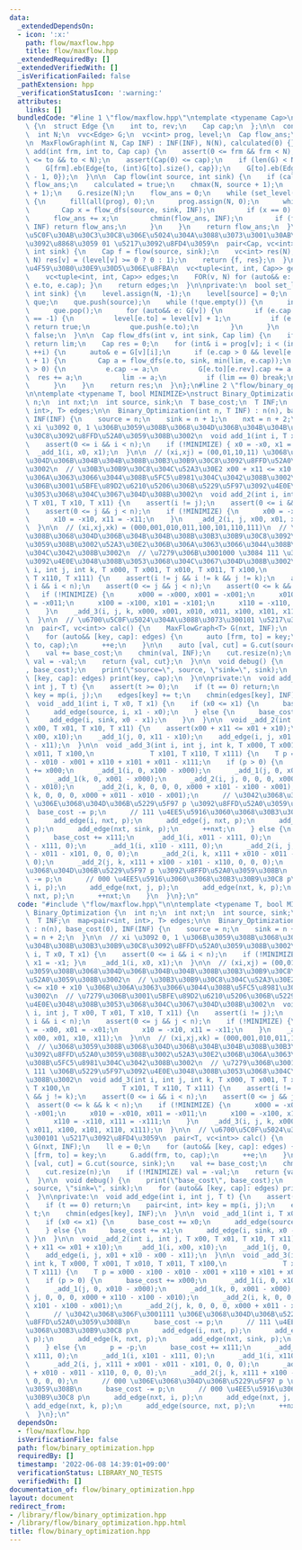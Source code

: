 ```yaml
---
data:
  _extendedDependsOn:
  - icon: ':x:'
    path: flow/maxflow.hpp
    title: flow/maxflow.hpp
  _extendedRequiredBy: []
  _extendedVerifiedWith: []
  _isVerificationFailed: false
  _pathExtension: hpp
  _verificationStatusIcon: ':warning:'
  attributes:
    links: []
  bundledCode: "#line 1 \"flow/maxflow.hpp\"\ntemplate <typename Cap>\nstruct MaxFlowGraph\
    \ {\n  struct Edge {\n    int to, rev;\n    Cap cap;\n  };\n\n  const Cap INF;\n\
    \  int N;\n  vvc<Edge> G;\n  vc<int> prog, level;\n  Cap flow_ans;\n  bool calculated;\n\
    \n  MaxFlowGraph(int N, Cap INF) : INF(INF), N(N), calculated(0) {}\n\n  void\
    \ add(int frm, int to, Cap cap) {\n    assert(0 <= frm && frm < N);\n    assert(0\
    \ <= to && to < N);\n    assert(Cap(0) <= cap);\n    if (len(G) < N) G.resize(N);\n\
    \    G[frm].eb(Edge{to, (int)G[to].size(), cap});\n    G[to].eb(Edge{frm, (int)G[frm].size()\
    \ - 1, 0});\n  }\n\n  Cap flow(int source, int sink) {\n    if (calculated) return\
    \ flow_ans;\n    calculated = true;\n    chmax(N, source + 1);\n    chmax(N, sink\
    \ + 1);\n    G.resize(N);\n    flow_ans = 0;\n    while (set_level(source, sink))\
    \ {\n      fill(all(prog), 0);\n      prog.assign(N, 0);\n      while (1) {\n\
    \        Cap x = flow_dfs(source, sink, INF);\n        if (x == 0) break;\n  \
    \      flow_ans += x;\n        chmin(flow_ans, INF);\n        if (flow_ans ==\
    \ INF) return flow_ans;\n      }\n    }\n    return flow_ans;\n  }\n\n  // \u6700\
    \u5C0F\u30AB\u30C3\u30C8\u306E\u5024\u304A\u3088\u3073\u3001\u30AB\u30C3\u30C8\
    \u3092\u8868\u3059 01 \u5217\u3092\u8FD4\u3059\n  pair<Cap, vc<int>> cut(int source,\
    \ int sink) {\n    Cap f = flow(source, sink);\n    vc<int> res(N);\n    FOR(v,\
    \ N) res[v] = (level[v] >= 0 ? 0 : 1);\n    return {f, res};\n  }\n\n  // \u6B8B\
    \u4F59\u30B0\u30E9\u30D5\u306E\u8FBA\n  vc<tuple<int, int, Cap>> get_edges() {\n\
    \    vc<tuple<int, int, Cap>> edges;\n    FOR(v, N) for (auto&& e: G[v]) { edges.eb(v,\
    \ e.to, e.cap); }\n    return edges;\n  }\n\nprivate:\n  bool set_level(int source,\
    \ int sink) {\n    level.assign(N, -1);\n    level[source] = 0;\n    queue<int>\
    \ que;\n    que.push(source);\n    while (!que.empty()) {\n      int v = que.front();\n\
    \      que.pop();\n      for (auto&& e: G[v]) {\n        if (e.cap > 0 && level[e.to]\
    \ == -1) {\n          level[e.to] = level[v] + 1;\n          if (e.to == sink)\
    \ return true;\n          que.push(e.to);\n        }\n      }\n    }\n    return\
    \ false;\n  }\n\n  Cap flow_dfs(int v, int sink, Cap lim) {\n    if (v == sink)\
    \ return lim;\n    Cap res = 0;\n    for (int& i = prog[v]; i < (int)G[v].size();\
    \ ++i) {\n      auto& e = G[v][i];\n      if (e.cap > 0 && level[e.to] == level[v]\
    \ + 1) {\n        Cap a = flow_dfs(e.to, sink, min(lim, e.cap));\n        if (a\
    \ > 0) {\n          e.cap -= a;\n          G[e.to][e.rev].cap += a;\n        \
    \  res += a;\n          lim -= a;\n          if (lim == 0) break;\n        }\n\
    \      }\n    }\n    return res;\n  }\n};\n#line 2 \"flow/binary_optimization.hpp\"\
    \n\ntemplate <typename T, bool MINIMIZE>\nstruct Binary_Optimization {\n  int\
    \ n;\n  int nxt;\n  int source, sink;\n  T base_cost;\n  T INF;\n  map<pair<int,\
    \ int>, T> edges;\n\n  Binary_Optimization(int n, T INF) : n(n), base_cost(0),\
    \ INF(INF) {\n    source = n;\n    sink = n + 1;\n    nxt = n + 2;\n  }\n\n  //\
    \ xi \u3092 0, 1 \u306B\u3059\u308B\u3068\u304D\u306B\u304B\u304B\u308B\u30B3\u30B9\
    \u30C8\u3092\u8FFD\u52A0\u3059\u308B\u3002\n  void add_1(int i, T x0, T x1) {\n\
    \    assert(0 <= i && i < n);\n    if (!MINIMIZE) { x0 = -x0, x1 = -x1; }\n  \
    \  _add_1(i, x0, x1);\n  }\n\n  // (xi,xj) = (00,01,10,11) \u3068\u3059\u308B\u3068\
    \u304D\u306B\u304B\u304B\u308B\u30B3\u30B9\u30C8\u3092\u8FFD\u52A0\u3059\u308B\
    \u3002\n  // \u30B3\u30B9\u30C8\u304C\u52A3\u30E2 x00 + x11 <= x10 + x10 \u306B\
    \u306A\u3063\u3066\u3044\u308B\u5FC5\u8981\u304C\u3042\u308B\u3002\n  // \u7279\
    \u306B\u3001\u5BFE\u89D2\u6210\u5206\u306B\u5229\u5F97\u3092\u4E0E\u3048\u308B\
    \u3053\u3068\u304C\u3067\u304D\u308B\u3002\n  void add_2(int i, int j, T x00,\
    \ T x01, T x10, T x11) {\n    assert(i != j);\n    assert(0 <= i && i < n);\n\
    \    assert(0 <= j && j < n);\n    if (!MINIMIZE) {\n      x00 = -x00, x01 = -x01;\n\
    \      x10 = -x10, x11 = -x11;\n    }\n    _add_2(i, j, x00, x01, x10, x11);\n\
    \  }\n\n  // (xi,xj,xk) = (000,001,010,011,100,101,110,111)\n  // \u3068\u3059\
    \u308B\u3068\u304D\u306B\u304B\u304B\u308B\u30B3\u30B9\u30C8\u3092\u8FFD\u52A0\
    \u3059\u308B\u3002\u52A3\u30E2\u306B\u306A\u3063\u3066\u3044\u308B\u5FC5\u8981\
    \u304C\u3042\u308B\u3002\n  // \u7279\u306B\u3001000 \u3084 111 \u306B\u5229\u5F97\
    \u3092\u4E0E\u3048\u308B\u3053\u3068\u304C\u3067\u304D\u308B\u3002\n  void add_3(int\
    \ i, int j, int k, T x000, T x001, T x010, T x011, T x100,\n             T x101,\
    \ T x110, T x111) {\n    assert(i != j && i != k && j != k);\n    assert(0 <=\
    \ i && i < n);\n    assert(0 <= j && j < n);\n    assert(0 <= k && k < n);\n \
    \   if (!MINIMIZE) {\n      x000 = -x000, x001 = -x001;\n      x010 = -x010, x011\
    \ = -x011;\n      x100 = -x100, x101 = -x101;\n      x110 = -x110, x111 = -x111;\n\
    \    }\n    _add_3(i, j, k, x000, x001, x010, x011, x100, x101, x110, x111);\n\
    \  }\n\n  // \u6700\u5C0F\u5024\u304A\u3088\u3073\u300101 \u5217\u3092\u8FD4\u3059\
    \n  pair<T, vc<int>> calc() {\n    MaxFlowGraph<T> G(nxt, INF);\n    ll e = 0;\n\
    \    for (auto&& [key, cap]: edges) {\n      auto [frm, to] = key;\n      G.add(frm,\
    \ to, cap);\n      ++e;\n    }\n\n    auto [val, cut] = G.cut(source, sink);\n\
    \    val += base_cost;\n    chmin(val, INF);\n    cut.resize(n);\n    if (!MINIMIZE)\
    \ val = -val;\n    return {val, cut};\n  }\n\n  void debug() {\n    print(\"base_cost\"\
    , base_cost);\n    print(\"source=\", source, \"sink=\", sink);\n    for (auto&&\
    \ [key, cap]: edges) print(key, cap);\n  }\n\nprivate:\n  void add_edge(int i,\
    \ int j, T t) {\n    assert(t >= 0);\n    if (t == 0) return;\n    pair<int, int>\
    \ key = mp(i, j);\n    edges[key] += t;\n    chmin(edges[key], INF);\n  }\n\n\
    \  void _add_1(int i, T x0, T x1) {\n    if (x0 <= x1) {\n      base_cost += x0;\n\
    \      add_edge(source, i, x1 - x0);\n    } else {\n      base_cost += x1;\n \
    \     add_edge(i, sink, x0 - x1);\n    }\n  }\n\n  void _add_2(int i, int j, T\
    \ x00, T x01, T x10, T x11) {\n    assert(x00 + x11 <= x01 + x10);\n    _add_1(i,\
    \ x00, x10);\n    _add_1(j, 0, x11 - x10);\n    add_edge(i, j, x01 + x10 - x00\
    \ - x11);\n  }\n\n  void _add_3(int i, int j, int k, T x000, T x001, T x010, T\
    \ x011, T x100,\n              T x101, T x110, T x111) {\n    T p = x000 - x100\
    \ - x010 - x001 + x110 + x101 + x011 - x111;\n    if (p > 0) {\n      base_cost\
    \ += x000;\n      _add_1(i, 0, x100 - x000);\n      _add_1(j, 0, x010 - x000);\n\
    \      _add_1(k, 0, x001 - x000);\n      _add_2(i, j, 0, 0, 0, x000 + x110 - x100\
    \ - x010);\n      _add_2(i, k, 0, 0, 0, x000 + x101 - x100 - x001);\n      _add_2(j,\
    \ k, 0, 0, 0, x000 + x011 - x010 - x001);\n      // \u3042\u3068\u306F\u3001111\
    \ \u306E\u3068\u304D\u306B\u5229\u5F97 p \u3092\u8FFD\u52A0\u3059\u308B\n    \
    \  base_cost -= p;\n      // 111 \u4EE5\u5916\u3060\u3068\u30B3\u30B9\u30C8 p\n\
    \      add_edge(i, nxt, p);\n      add_edge(j, nxt, p);\n      add_edge(k, nxt,\
    \ p);\n      add_edge(nxt, sink, p);\n      ++nxt;\n    } else {\n      p = -p;\n\
    \      base_cost += x111;\n      _add_1(i, x011 - x111, 0);\n      _add_1(i, x101\
    \ - x111, 0);\n      _add_1(i, x110 - x111, 0);\n      _add_2(i, j, x111 + x001\
    \ - x011 - x101, 0, 0, 0);\n      _add_2(i, k, x111 + x010 - x011 - x110, 0, 0,\
    \ 0);\n      _add_2(j, k, x111 + x100 - x101 - x110, 0, 0, 0);\n      // 000 \u306E\
    \u3068\u304D\u306B\u5229\u5F97 p \u3092\u8FFD\u52A0\u3059\u308B\n      base_cost\
    \ -= p;\n      // 000 \u4EE5\u5916\u3060\u3068\u30B3\u30B9\u30C8 p\n      add_edge(nxt,\
    \ i, p);\n      add_edge(nxt, j, p);\n      add_edge(nxt, k, p);\n      add_edge(source,\
    \ nxt, p);\n      ++nxt;\n    }\n  }\n};\n"
  code: "#include \"flow/maxflow.hpp\"\n\ntemplate <typename T, bool MINIMIZE>\nstruct\
    \ Binary_Optimization {\n  int n;\n  int nxt;\n  int source, sink;\n  T base_cost;\n\
    \  T INF;\n  map<pair<int, int>, T> edges;\n\n  Binary_Optimization(int n, T INF)\
    \ : n(n), base_cost(0), INF(INF) {\n    source = n;\n    sink = n + 1;\n    nxt\
    \ = n + 2;\n  }\n\n  // xi \u3092 0, 1 \u306B\u3059\u308B\u3068\u304D\u306B\u304B\
    \u304B\u308B\u30B3\u30B9\u30C8\u3092\u8FFD\u52A0\u3059\u308B\u3002\n  void add_1(int\
    \ i, T x0, T x1) {\n    assert(0 <= i && i < n);\n    if (!MINIMIZE) { x0 = -x0,\
    \ x1 = -x1; }\n    _add_1(i, x0, x1);\n  }\n\n  // (xi,xj) = (00,01,10,11) \u3068\
    \u3059\u308B\u3068\u304D\u306B\u304B\u304B\u308B\u30B3\u30B9\u30C8\u3092\u8FFD\
    \u52A0\u3059\u308B\u3002\n  // \u30B3\u30B9\u30C8\u304C\u52A3\u30E2 x00 + x11\
    \ <= x10 + x10 \u306B\u306A\u3063\u3066\u3044\u308B\u5FC5\u8981\u304C\u3042\u308B\
    \u3002\n  // \u7279\u306B\u3001\u5BFE\u89D2\u6210\u5206\u306B\u5229\u5F97\u3092\
    \u4E0E\u3048\u308B\u3053\u3068\u304C\u3067\u304D\u308B\u3002\n  void add_2(int\
    \ i, int j, T x00, T x01, T x10, T x11) {\n    assert(i != j);\n    assert(0 <=\
    \ i && i < n);\n    assert(0 <= j && j < n);\n    if (!MINIMIZE) {\n      x00\
    \ = -x00, x01 = -x01;\n      x10 = -x10, x11 = -x11;\n    }\n    _add_2(i, j,\
    \ x00, x01, x10, x11);\n  }\n\n  // (xi,xj,xk) = (000,001,010,011,100,101,110,111)\n\
    \  // \u3068\u3059\u308B\u3068\u304D\u306B\u304B\u304B\u308B\u30B3\u30B9\u30C8\
    \u3092\u8FFD\u52A0\u3059\u308B\u3002\u52A3\u30E2\u306B\u306A\u3063\u3066\u3044\
    \u308B\u5FC5\u8981\u304C\u3042\u308B\u3002\n  // \u7279\u306B\u3001000 \u3084\
    \ 111 \u306B\u5229\u5F97\u3092\u4E0E\u3048\u308B\u3053\u3068\u304C\u3067\u304D\
    \u308B\u3002\n  void add_3(int i, int j, int k, T x000, T x001, T x010, T x011,\
    \ T x100,\n             T x101, T x110, T x111) {\n    assert(i != j && i != k\
    \ && j != k);\n    assert(0 <= i && i < n);\n    assert(0 <= j && j < n);\n  \
    \  assert(0 <= k && k < n);\n    if (!MINIMIZE) {\n      x000 = -x000, x001 =\
    \ -x001;\n      x010 = -x010, x011 = -x011;\n      x100 = -x100, x101 = -x101;\n\
    \      x110 = -x110, x111 = -x111;\n    }\n    _add_3(i, j, k, x000, x001, x010,\
    \ x011, x100, x101, x110, x111);\n  }\n\n  // \u6700\u5C0F\u5024\u304A\u3088\u3073\
    \u300101 \u5217\u3092\u8FD4\u3059\n  pair<T, vc<int>> calc() {\n    MaxFlowGraph<T>\
    \ G(nxt, INF);\n    ll e = 0;\n    for (auto&& [key, cap]: edges) {\n      auto\
    \ [frm, to] = key;\n      G.add(frm, to, cap);\n      ++e;\n    }\n\n    auto\
    \ [val, cut] = G.cut(source, sink);\n    val += base_cost;\n    chmin(val, INF);\n\
    \    cut.resize(n);\n    if (!MINIMIZE) val = -val;\n    return {val, cut};\n\
    \  }\n\n  void debug() {\n    print(\"base_cost\", base_cost);\n    print(\"source=\"\
    , source, \"sink=\", sink);\n    for (auto&& [key, cap]: edges) print(key, cap);\n\
    \  }\n\nprivate:\n  void add_edge(int i, int j, T t) {\n    assert(t >= 0);\n\
    \    if (t == 0) return;\n    pair<int, int> key = mp(i, j);\n    edges[key] +=\
    \ t;\n    chmin(edges[key], INF);\n  }\n\n  void _add_1(int i, T x0, T x1) {\n\
    \    if (x0 <= x1) {\n      base_cost += x0;\n      add_edge(source, i, x1 - x0);\n\
    \    } else {\n      base_cost += x1;\n      add_edge(i, sink, x0 - x1);\n   \
    \ }\n  }\n\n  void _add_2(int i, int j, T x00, T x01, T x10, T x11) {\n    assert(x00\
    \ + x11 <= x01 + x10);\n    _add_1(i, x00, x10);\n    _add_1(j, 0, x11 - x10);\n\
    \    add_edge(i, j, x01 + x10 - x00 - x11);\n  }\n\n  void _add_3(int i, int j,\
    \ int k, T x000, T x001, T x010, T x011, T x100,\n              T x101, T x110,\
    \ T x111) {\n    T p = x000 - x100 - x010 - x001 + x110 + x101 + x011 - x111;\n\
    \    if (p > 0) {\n      base_cost += x000;\n      _add_1(i, 0, x100 - x000);\n\
    \      _add_1(j, 0, x010 - x000);\n      _add_1(k, 0, x001 - x000);\n      _add_2(i,\
    \ j, 0, 0, 0, x000 + x110 - x100 - x010);\n      _add_2(i, k, 0, 0, 0, x000 +\
    \ x101 - x100 - x001);\n      _add_2(j, k, 0, 0, 0, x000 + x011 - x010 - x001);\n\
    \      // \u3042\u3068\u306F\u3001111 \u306E\u3068\u304D\u306B\u5229\u5F97 p \u3092\
    \u8FFD\u52A0\u3059\u308B\n      base_cost -= p;\n      // 111 \u4EE5\u5916\u3060\
    \u3068\u30B3\u30B9\u30C8 p\n      add_edge(i, nxt, p);\n      add_edge(j, nxt,\
    \ p);\n      add_edge(k, nxt, p);\n      add_edge(nxt, sink, p);\n      ++nxt;\n\
    \    } else {\n      p = -p;\n      base_cost += x111;\n      _add_1(i, x011 -\
    \ x111, 0);\n      _add_1(i, x101 - x111, 0);\n      _add_1(i, x110 - x111, 0);\n\
    \      _add_2(i, j, x111 + x001 - x011 - x101, 0, 0, 0);\n      _add_2(i, k, x111\
    \ + x010 - x011 - x110, 0, 0, 0);\n      _add_2(j, k, x111 + x100 - x101 - x110,\
    \ 0, 0, 0);\n      // 000 \u306E\u3068\u304D\u306B\u5229\u5F97 p \u3092\u8FFD\u52A0\
    \u3059\u308B\n      base_cost -= p;\n      // 000 \u4EE5\u5916\u3060\u3068\u30B3\
    \u30B9\u30C8 p\n      add_edge(nxt, i, p);\n      add_edge(nxt, j, p);\n     \
    \ add_edge(nxt, k, p);\n      add_edge(source, nxt, p);\n      ++nxt;\n    }\n\
    \  }\n};\n"
  dependsOn:
  - flow/maxflow.hpp
  isVerificationFile: false
  path: flow/binary_optimization.hpp
  requiredBy: []
  timestamp: '2022-06-08 14:39:01+09:00'
  verificationStatus: LIBRARY_NO_TESTS
  verifiedWith: []
documentation_of: flow/binary_optimization.hpp
layout: document
redirect_from:
- /library/flow/binary_optimization.hpp
- /library/flow/binary_optimization.hpp.html
title: flow/binary_optimization.hpp
---
```

